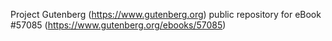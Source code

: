 Project Gutenberg (https://www.gutenberg.org) public repository for
eBook #57085 (https://www.gutenberg.org/ebooks/57085)
